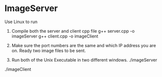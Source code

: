 # ImageServer
Use Linux to run

1. Compile both the server and client cpp file
g++ server.cpp -o imageServer
g++ client.cpp -o imageClient

2. Make sure the port numbers are the same and which IP address you are on.
Ready two image files to be sent.

3. Run both of the Unix Executable in two different windows.
./imageServer <port num> <file name1> <file name2>

./imageClient <IP address> <port num> <image num> <to save filename>